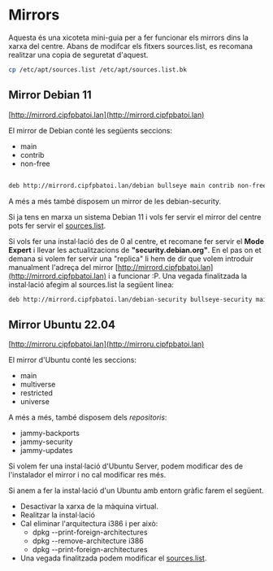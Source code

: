 # Mirrors

Aquesta és una xicoteta mini-guia per a fer funcionar els mirrors dins la xarxa del centre. Abans de modifcar els fitxers sources.list, es recomana realitzar una copia de seguretat d'aquest. 

```bash
cp /etc/apt/sources.list /etc/apt/sources.list.bk
```

## Mirror Debian 11

[http://mirrord.cipfpbatoi.lan](http://mirrord.cipfpbatoi.lan)

El mirror de Debian conté les següents seccions:

* main
* contrib
* non-free

```bash

deb http://mirrord.cipfpbatoi.lan/debian bullseye main contrib non-free

```
A més a més també disposem un mirror de les debian-security.

Si ja tens en marxa un sistema Debian 11 i vols fer servir el mirror del centre pots fer servir el [sources.list](./debian11/sources.list).


Si vols fer una instal·lació des de 0 al centre, et recomane fer servir el **Mode Expert** i llevar les actualitzacions de **"security.debian.org"**. En el pas on et demana si volem fer servir una "replica" li hem de dir que volem introduir manualment l'adreça del mirror [http://mirrord.cipfpbatoi.lan](http://mirrord.cipfpbatoi.lan) i a funcionar :P. Una vegada finalitzada la instal·lació afegim al sources.list la següent linea: 

``` bash
deb http://mirrord.cipfpbatoi.lan/debian-security bullseye-security main contrib non-free
```


## Mirror Ubuntu 22.04

[http://mirroru.cipfpbatoi.lan](http://mirroru.cipfpbatoi.lan)

El mirror d'Ubuntu conté les seccions:

 * main
 * multiverse
 * restricted
 * universe
  
A més a més, també disposem dels *repositoris*:

  * jammy-backports
  * jammy-security
  * jammy-updates

Si volem fer una instal·lació d'Ubuntu Server, podem modificar des de l'instalador el mirror i no cal modificar res més.

Si anem a fer la instal·lació d'un Ubuntu amb entorn gràfic farem el següent.

* Desactivar la xarxa de la màquina virtual.
* Realitzar la instal·lació
* Cal eliminar l'arquitectura i386 i per això:
  * dpkg --print-foreign-architectures
  * dpkg --remove-architecture i386
  * dpkg --print-foreign-architectures
* Una vegada finalitzada podem modificar el [sources.list](./ubuntu22.04/sources.list).


